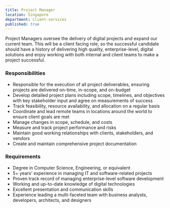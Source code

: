 ```yaml
---
title: Project Manager
location: Singapore
department: client-services
published: true
---
```


Project Managers oversee the delivery of digital projects and expand our current team. This will be a client facing role, so the successful candidate should have a history of delivering high quality, enterprise-level, digital solutions and enjoy working with both internal and client teams to make a project successful.

### Responsibilities

- Responsible for the execution of all project deliverables, ensuring projects are delivered on-time, in-scope, and on-budget
- Develop detailed project plans including scope, timelines, and objectives with key stakeholder input and agree on measurements of success
- Track feasibility, resource availability, and allocation on a regular basis
- Coordinate and lead remote teams in locations around the world to ensure client goals are met
- Manage changes in scope, schedule, and costs
- Measure and track project performance and risks
- Maintain good working relationships with clients, stakeholders, and vendors
- Create and maintain comprehensive project documentation

### Requirements

- Degree in Computer Science, Engineering, or equivalent
- 5+ years’ experience in managing IT and software-related projects
- Proven track record of managing enterprise-level software development
- Working and up-to-date knowledge of digital technologies
- Excellent presentation and communication skills
- Experience leading a multi-faceted team with business analysts, developers, architects, and designers